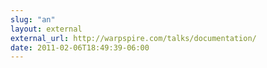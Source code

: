 ```yaml
---
slug: "an"
layout: external
external_url: http://warpspire.com/talks/documentation/
date: 2011-02-06T18:49:39-06:00
---
```

